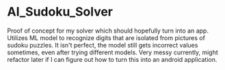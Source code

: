 # AI_Sudoku_Solver

Proof of concept for my solver which should hopefully turn into an app. Utilizes ML model to recognize digits that are isolated from pictures of sudoku puzzles. It isn't perfect, the model still gets incorrect values sometimes, even after trying different models. Very messy currently, might refactor later if I can figure out how to turn this into an android application.
